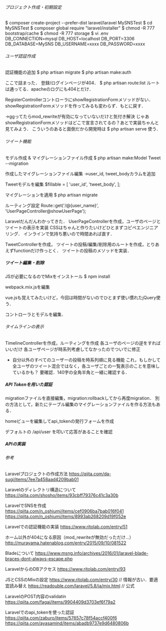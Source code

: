 ###### プロジェクト作成・初期設定 ######
$ composer create-project --prefer-dist laravel/laravel MySNSTest
$ cd MySNSTest
$ composer global require "laravel/installer"
$ chmod -R 777 bootstrap/cache
$ chmod -R 777 storage
$ vi .env
	DB_CONNECTION=mysql
	DB_HOST=localhost
	DB_PORT=3306
	DB_DATABASE=MySNS
	DB_USERNAME=xxxx
	DB_PASSWORD=xxxx


###### ユーザ認証作成 ######
認証機能の追加
$ php artisan migrate
$ php artisan make:auth

ここで詰まった．
登録/ログインページが404．
$ php artisan route:list
ルートは通ってる．apacheのログにも404とだけ．

RegisterControllerコントローラにshowRegistrationFormメソッドがない．
showRegistrationFormメソッドを作ってみるも変わらず．もとに戻す．

→ggってたらmod_rewriteが有効になっていないだけと気付き解決
じゃあshowRegistrationFormメソッドはどこで宣言されてるの？あとで実装ちゃんと見てみよう．
こういうのあると面倒だから開発時は $ php artisan serve 使う．


###### ツイート機能 ######
モデル作成 & マイグレーションファイル作成
$ php artisan make:Model Tweet --migration

作成したマイグレーションファイル編集
→user_id, tweet_bodyカラムを追加

Tweetモデルを編集
$fillable = [ 'user_id', 'tweet_body', ];

マイグレーションを適用
$ php artisan migrate

ルーティング設定
Route::get('/@{user_name}', 'UserPageController@showUserPage');

Laravelだんだんわかってきた．
UserPageControllerを作成，ユーザのページとツイートの表示を実装
CSSはちゃんと作りたいけどひとまずコピペエンジニアリング．
インラインで気持ち悪いので時間あれば直す．

TweetControllerを作成，
ツイートの投稿/編集/削除用のルートを作成，とりあえずfunctionだけ作っとく．
ツイートの投稿のメソッドを実装．


##### ツイート編集・削除 #####
JSが必要になるのでMixをインストール
$ npm install

webpack.mix.jsを編集

vue.jsも覚えてみたいけど，今回は時間がないのでひとまず使い慣れたjQuery使う．

コントローラとモデルを編集．


###### タイムラインの表示 ######
TimelineControllerを作成，ルーティングを作成
各ユーザのページの逆をすればいいだけ
各ユーザページが時系列考慮してなかったのでついでに修正

- 自分以外のすべてのユーザーの投稿を時系列順に見る機能
これ，もしかして全ユーザのツイート混合ではなく，各ユーザごとの一覧表示のことを意味しているかも？
要確認．140字の全角半角と一緒に確認する．


##### API Tokenを用いた認証 #####
migrationファイルを直接編集，migration:rollbackしてから再度migration．
別の方法として，新たにテーブル編集のマイグレーションファイルを作る方法もある．

homeビューを編集してapi_tokenの発行フォームを作成

デフォルトの /api/user を叩いて応答があることを確認

##### APIの実装 #####



###### 参考 ######
Laravelプロジェクトの作成方法
https://qiita.com/da-sugi/items/7ee7a458aad4209bab01

Laravelのディレクトリ構造について
https://qiita.com/shosho/items/93cbff79376c41c3a30b

LaravelでSNSを作成
https://qiita.com/n_oshiumi/items/cef0906ba7bab016f041
https://qiita.com/n_oshiumi/items/8993ab268209d19f052e

Laravelでの認証機能の実装
https://www.ritolab.com/entry/51

ホーム以外が404になる原因（mod_rewriteが無効だっただけ...）
http://murayama.hatenablog.com/entry/2015/09/10/081522

Bladeについて
https://www.msng.info/archives/2016/01/laravel-blade-braces-dont-always-escape.php

LaravelからのDBアクセス
https://www.ritolab.com/entry/93

JSとCSSのMixの設定
https://www.ritolab.com/entry/30				// 情報が古い．要適宜読み替え
https://readouble.com/laravel/5.8/ja/mix.html	// 公式

LaravelのPOST内容のvalidatin
https://qiita.com/fagai/items/9904409d3703ef6f79a2

Laravelでのapi_tokenを使った認証
https://qiita.com/zaburo/items/57657c78f54accf400f6
https://qiita.com/ayasamind/items/abadb9737e9d6480806b
